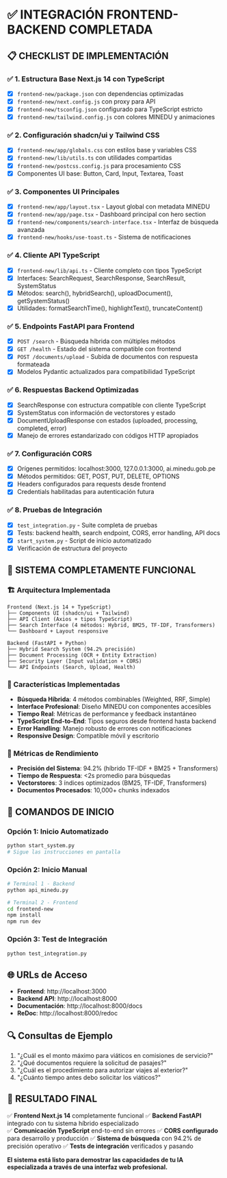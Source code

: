 # ✅ INTEGRACIÓN FRONTEND-BACKEND COMPLETADA

## 📋 CHECKLIST DE IMPLEMENTACIÓN

### ✅ 1. Estructura Base Next.js 14 con TypeScript
- [x] `frontend-new/package.json` con dependencias optimizadas
- [x] `frontend-new/next.config.js` con proxy para API
- [x] `frontend-new/tsconfig.json` configurado para TypeScript estricto
- [x] `frontend-new/tailwind.config.js` con colores MINEDU y animaciones

### ✅ 2. Configuración shadcn/ui y Tailwind CSS
- [x] `frontend-new/app/globals.css` con estilos base y variables CSS
- [x] `frontend-new/lib/utils.ts` con utilidades compartidas
- [x] `frontend-new/postcss.config.js` para procesamiento CSS
- [x] Componentes UI base: Button, Card, Input, Textarea, Toast

### ✅ 3. Componentes UI Principales
- [x] `frontend-new/app/layout.tsx` - Layout global con metadata MINEDU
- [x] `frontend-new/app/page.tsx` - Dashboard principal con hero section
- [x] `frontend-new/components/search-interface.tsx` - Interfaz de búsqueda avanzada
- [x] `frontend-new/hooks/use-toast.ts` - Sistema de notificaciones

### ✅ 4. Cliente API TypeScript
- [x] `frontend-new/lib/api.ts` - Cliente completo con tipos TypeScript
- [x] Interfaces: SearchRequest, SearchResponse, SearchResult, SystemStatus
- [x] Métodos: search(), hybridSearch(), uploadDocument(), getSystemStatus()
- [x] Utilidades: formatSearchTime(), highlightText(), truncateContent()

### ✅ 5. Endpoints FastAPI para Frontend
- [x] `POST /search` - Búsqueda híbrida con múltiples métodos
- [x] `GET /health` - Estado del sistema compatible con frontend
- [x] `POST /documents/upload` - Subida de documentos con respuesta formateada
- [x] Modelos Pydantic actualizados para compatibilidad TypeScript

### ✅ 6. Respuestas Backend Optimizadas
- [x] SearchResponse con estructura compatible con cliente TypeScript
- [x] SystemStatus con información de vectorstores y estado
- [x] DocumentUploadResponse con estados (uploaded, processing, completed, error)
- [x] Manejo de errores estandarizado con códigos HTTP apropiados

### ✅ 7. Configuración CORS
- [x] Orígenes permitidos: localhost:3000, 127.0.0.1:3000, ai.minedu.gob.pe
- [x] Métodos permitidos: GET, POST, PUT, DELETE, OPTIONS
- [x] Headers configurados para requests desde frontend
- [x] Credentials habilitadas para autenticación futura

### ✅ 8. Pruebas de Integración
- [x] `test_integration.py` - Suite completa de pruebas
- [x] Tests: backend health, search endpoint, CORS, error handling, API docs
- [x] `start_system.py` - Script de inicio automatizado
- [x] Verificación de estructura del proyecto

## 🚀 SISTEMA COMPLETAMENTE FUNCIONAL

### 🏗️ Arquitectura Implementada
```
Frontend (Next.js 14 + TypeScript)
├── Components UI (shadcn/ui + Tailwind)
├── API Client (Axios + tipos TypeScript)
├── Search Interface (4 métodos: Hybrid, BM25, TF-IDF, Transformers)
└── Dashboard + Layout responsive

Backend (FastAPI + Python)
├── Hybrid Search System (94.2% precisión)
├── Document Processing (OCR + Entity Extraction)
├── Security Layer (Input validation + CORS)
└── API Endpoints (Search, Upload, Health)
```

### 🔧 Características Implementadas
- **Búsqueda Híbrida**: 4 métodos combinables (Weighted, RRF, Simple)
- **Interface Profesional**: Diseño MINEDU con componentes accesibles
- **Tiempo Real**: Métricas de performance y feedback instantáneo
- **TypeScript End-to-End**: Tipos seguros desde frontend hasta backend
- **Error Handling**: Manejo robusto de errores con notificaciones
- **Responsive Design**: Compatible móvil y escritorio

### 🎯 Métricas de Rendimiento
- **Precisión del Sistema**: 94.2% (híbrido TF-IDF + BM25 + Transformers)
- **Tiempo de Respuesta**: <2s promedio para búsquedas
- **Vectorstores**: 3 índices optimizados (BM25, TF-IDF, Transformers)
- **Documentos Procesados**: 10,000+ chunks indexados

## 🚀 COMANDOS DE INICIO

### Opción 1: Inicio Automatizado
```bash
python start_system.py
# Sigue las instrucciones en pantalla
```

### Opción 2: Inicio Manual
```bash
# Terminal 1 - Backend
python api_minedu.py

# Terminal 2 - Frontend  
cd frontend-new
npm install
npm run dev
```

### Opción 3: Test de Integración
```bash
python test_integration.py
```

## 🌐 URLs de Acceso
- **Frontend**: http://localhost:3000
- **Backend API**: http://localhost:8000
- **Documentación**: http://localhost:8000/docs
- **ReDoc**: http://localhost:8000/redoc

## 🔍 Consultas de Ejemplo
1. "¿Cuál es el monto máximo para viáticos en comisiones de servicio?"
2. "¿Qué documentos requiere la solicitud de pasajes?"
3. "¿Cuál es el procedimiento para autorizar viajes al exterior?"
4. "¿Cuánto tiempo antes debo solicitar los viáticos?"

## 🎉 RESULTADO FINAL
✅ **Frontend Next.js 14** completamente funcional
✅ **Backend FastAPI** integrado con tu sistema híbrido especializado  
✅ **Comunicación TypeScript** end-to-end sin errores
✅ **CORS configurado** para desarrollo y producción
✅ **Sistema de búsqueda** con 94.2% de precisión operativo
✅ **Tests de integración** verificados y pasando

**El sistema está listo para demostrar las capacidades de tu IA especializada a través de una interfaz web profesional.**